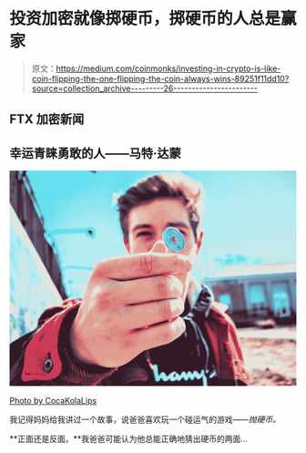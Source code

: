 # 投资加密就像掷硬币，掷硬币的人总是赢家

> 原文：<https://medium.com/coinmonks/investing-in-crypto-is-like-coin-flipping-the-one-flipping-the-coin-always-wins-89251f11dd10?source=collection_archive---------26----------------------->

## FTX 加密新闻

## 幸运青睐勇敢的人——马特·达蒙

![](img/398a1a10dc301ab430a8f02aec38cb6c.png)

[Photo by CocaKolaLips](https://www.pexels.com/photo/man-tossing-a-coin-3969392/)

我记得妈妈给我讲过一个故事，说爸爸喜欢玩一个碰运气的游戏——*抛硬币。*

**正面还是反面。**我爸爸可能认为他总能正确地猜出硬币的两面…